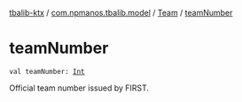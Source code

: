 [tbalib-ktx](../../index.md) / [com.npmanos.tbalib.model](../index.md) / [Team](index.md) / [teamNumber](./team-number.md)

# teamNumber

`val teamNumber: `[`Int`](https://kotlinlang.org/api/latest/jvm/stdlib/kotlin/-int/index.html)

Official team number issued by FIRST.

